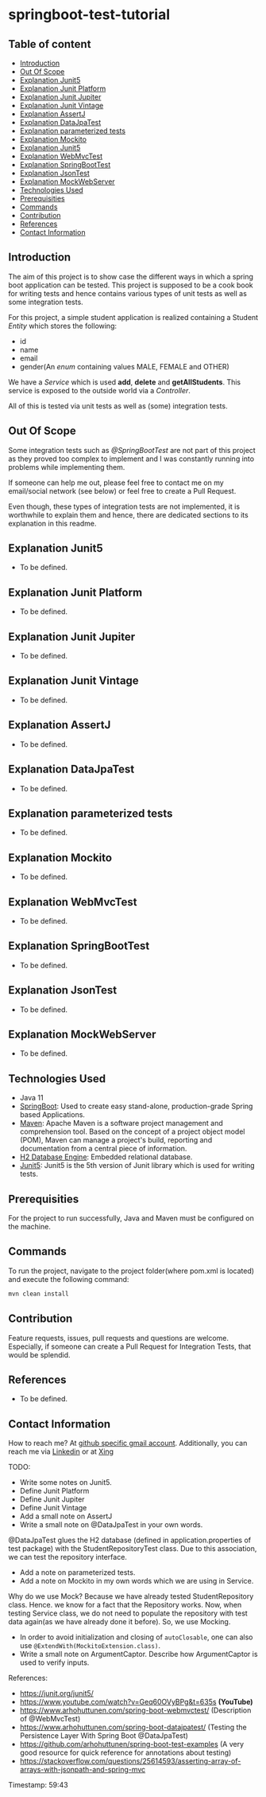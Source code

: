 # springboot-test-tutorial

## Table of content
- [Introduction](#introduction)
- [Out Of Scope](#out-of-scope)
- [Explanation Junit5](#explanation-junit5)
- [Explanation Junit Platform](#explanation-junit-platform)
- [Explanation Junit Jupiter](#explanation-junit-jupiter)
- [Explanation Junit Vintage](#explanation-junit-vintage)
- [Explanation AssertJ](#explanation-assertj)
- [Explanation DataJpaTest](#explanation-datajpatest)
- [Explanation parameterized tests](#explanation-parameterized-tests)
- [Explanation Mockito](#explanation-mockito)
- [Explanation Junit5](#explanation-junit5)
- [Explanation WebMvcTest](#explanation-webmvctest)
- [Explanation SpringBootTest](#explanation-springboottest)
- [Explanation JsonTest](#explanation-jsontest)
- [Explanation MockWebServer](#explanation-mockwebserver)
- [Technologies Used](#technologies-used)
- [Prerequisities](#prerequisities)
- [Commands](#commands)
- [Contribution](#contribution)
- [References](#references)
- [Contact Information](#contact-information)


## Introduction

The aim of this project is to show case the different ways in which a spring boot application can be tested. This project is supposed to be a cook book for writing tests and hence contains various types of unit tests as well as some integration tests. 

For this project, a simple student application is realized containing a Student _Entity_ which stores the following:

- id
- name
- email
- gender(An _enum_ containing values MALE, FEMALE and OTHER)

We have a _Service_ which is used **add**, **delete** and **getAllStudents**. This service is exposed to the outside world via a _Controller_.

All of this is tested via unit tests as well as (some) integration tests. 

## Out Of Scope

Some integration tests such as _@SpringBootTest_ are not part of this project as they proved too complex to implement and I was constantly running into problems while implementing them. 

If someone can help me out, please feel free to contact me on my email/social network (see below) or feel free to create a Pull Request.

Even though, these types of integration tests are not implemented, it is worthwhile to explain them and hence, there are dedicated sections to its explanation in this readme.

## Explanation Junit5

- To be defined.

## Explanation Junit Platform

- To be defined.

## Explanation Junit Jupiter

- To be defined.

## Explanation Junit Vintage

- To be defined.

## Explanation AssertJ

- To be defined.

## Explanation DataJpaTest

- To be defined.

## Explanation parameterized tests

- To be defined.

## Explanation Mockito

- To be defined.

## Explanation WebMvcTest

- To be defined.

## Explanation SpringBootTest

- To be defined.

## Explanation JsonTest

- To be defined.

## Explanation MockWebServer

- To be defined.

## Technologies Used

- Java 11
- [SpringBoot](https://start.spring.io/): Used to create easy stand-alone, production-grade Spring based Applications.
- [Maven](https://maven.apache.org/): Apache Maven is a software project management and comprehension tool. Based on the concept of a project object model (POM), Maven can manage a project's build, reporting and documentation from a central piece of information.
- [H2 Database Engine](https://www.h2database.com/html/main.html): Embedded relational database.
- [Junit5](https://junit.org/junit5/docs/current/user-guide/): Junit5 is the 5th version of Junit library which is used for writing tests.


## Prerequisities

For the project to run successfully, Java and Maven must be configured on the machine.

## Commands

To run the project, navigate to the project folder(where pom.xml is located) and execute the following command: 

```bash
mvn clean install
```

## Contribution

Feature requests, issues, pull requests and questions are welcome. Especially, if someone can create a Pull Request for Integration Tests, that would be splendid.

## References

- To be defined.

## Contact Information

How to reach me? At [github specific gmail account](mailto:syedumerahmedcode@gmail.com?subject=%5BGitHub%5D%20Hello%20from%20Github). Additionally, you can reach me via [Linkedin](https://www.linkedin.com/in/syed-umer-ahmed-a346a746/) or at [Xing](https://www.xing.com/profile/SyedUmer_Ahmed/cv)







TODO:

- Write some notes on Junit5. 
- Define Junit Platform
- Define Junit Jupiter
- Define Junit Vintage
- Add a small note on AssertJ
- Write a small note on @DataJpaTest in your own words.

@DataJpaTest glues the H2 database (defined in application.properties of test package) with the StudentRepositoryTest class. Due to this association, we can test the repository interface.

- Add a note on parameterized tests.
- Add a note on Mockito in my own words which we are using in Service.

Why do we use Mock? Because we have already tested StudentRepository class. Hence. we know for a fact that the Repository works. Now, when testing Service class, we do not need to populate the repository with test data again(as we have already done it before). So, we use Mocking. 

- In order to avoid initialization and closing of `autoClosable`, one can also use `@ExtendWith(MockitoExtension.class)`.
- Write a small note on ArgumentCaptor. Describe how ArgumentCaptor is used to verify inputs.


References:

- https://junit.org/junit5/
- https://www.youtube.com/watch?v=Geq60OVyBPg&t=635s **(YouTube)**
- https://www.arhohuttunen.com/spring-boot-webmvctest/ (Description of @WebMvcTest)
- https://www.arhohuttunen.com/spring-boot-datajpatest/ (Testing the Persistence Layer With Spring Boot @DataJpaTest)
- https://github.com/arhohuttunen/spring-boot-test-examples (A very good resource for quick reference for annotations about testing)
- https://stackoverflow.com/questions/25614593/asserting-array-of-arrays-with-jsonpath-and-spring-mvc

Timestamp: 59:43
